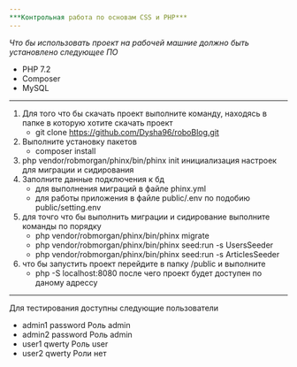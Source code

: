 ```yaml
---
***Контрольная работа по основам CSS и PHP***
---
```

*Что бы использовать проект на рабочей машние должно быть установлено следующее ПО*
+ PHP 7.2
+ Composer
+ MySQL
---
1. Для того что бы скачать проект выполните команду, находясь в папке в которую хотите скачать проект
    + git clone https://github.com/Dysha96/roboBlog.git
2. Выполните установку пакетов
    + composer install
3. php vendor/robmorgan/phinx/bin/phinx init инициализация настроек для миграции и сидирования
4. Заполните данные подключения к бд
    + для выполнения миграций в файле phinx.yml
    + для работы приложения в файле public/.env по подобию public/setting.env
5. для точго что бы выполнить миграции и сидирование выполните команды по порядку
    + php vendor/robmorgan/phinx/bin/phinx migrate
    + php vendor/robmorgan/phinx/bin/phinx seed:run -s UsersSeeder
    + php vendor/robmorgan/phinx/bin/phinx seed:run -s ArticlesSeeder
6. что бы запустить проект перейдите в папку /public и выполните
    + php -S localhost:8080 после чего проект будет доступен по даному адрессу
---
Для тестирования доступны следующие пользователи 
+ admin1 password Роль admin
+ admin2 password Роль admin
+ user1 qwerty Роль user
+ user2 qwerty Роли нет